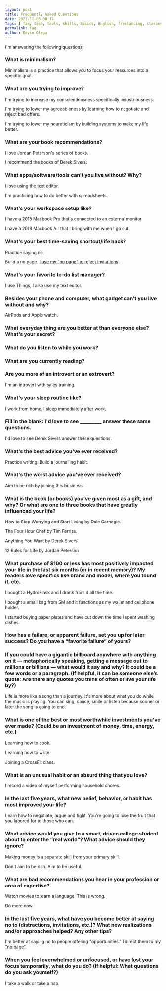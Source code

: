 ```yaml
--- 
layout: post 
title: Frequently Asked Questions
date: 2021-11-05 00:17
Tags: [ faq, tech, tools, skills, basics, English, freelancing, stories, strategies, blog ]
permalink: faq
author: Kevin Olega 
--- 
```

I'm answering the following questions:

### What is minimalism?

Minimalism is a practice that allows you to focus your resources into a specific goal.

### What are you trying to improve?

I'm trying to increase my conscientiousness specifically industriousness.

I'm trying to lower my agreeableness by learning how to negotiate and reject bad offers. 

I'm trying to lower my neuroticism by building systems to make my life better.

### What are your book recommendations?

I love Jordan Peterson's series of books.

I recommend the books of Derek Sivers.

### What apps/software/tools can't you live without? Why?

I love using the text editor. 

I'm practicing how to do better with spreadsheets.

### What's your workspace setup like?

I have a 2015 Macbook Pro that's connected to an external monitor.

I have a 2018 Macbook Air that I bring with me when I go out. 

### What's your best time-saving shortcut/life hack?

Practice saying no.

Build a no page. [I use my "no page" to reject invitations](https://olega.org/n).

### What's your favorite to-do list manager?

I use Things, I also use my text editor.

### Besides your phone and computer, what gadget can't you live without and why?

AirPods and Apple watch.

### What everyday thing are you better at than everyone else? What's your secret?

### What do you listen to while you work?

### What are you currently reading?

### Are you more of an introvert or an extrovert?

I'm an introvert with sales training.

### What's your sleep routine like?

I work from home. I sleep immediately after work.

### Fill in the blank: I'd love to see _________ answer these same questions.

I'd love to see Derek Sivers answer these questions.

### What's the best advice you've ever received?

Practice writing. Build a journalling habit.

### What's the worst advice you've ever received?

Aim to be rich by joining this business.

### What is the book (or books) you’ve given most as a gift, and why? Or what are one to three books that have greatly influenced your life?

How to Stop Worrying and Start Living by Dale Carnegie.

The Four Hour Chef by Tim Ferriss.

Anything You Want by Derek Sivers.

12 Rules for Life by Jordan Peterson

### What purchase of $100 or less has most positively impacted your life in the last six months (or in recent memory)? My readers love specifics like brand and model, where you found it, etc.

I bought a HydroFlask and I drank from it all the time.

I bought a small bag from SM and it functions as my wallet and cellphone holder.

I started buying paper plates and have cut down the time I spent washing dishes.

### How has a failure, or apparent failure, set you up for later success? Do you have a “favorite failure” of yours?

### If you could have a gigantic billboard anywhere with anything on it — metaphorically speaking, getting a message out to millions or billions — what would it say and why? It could be a few words or a paragraph. (If helpful, it can be someone else’s quote: Are there any quotes you think of often or live your life by?)

Life is more like a song than a journey. It's more about what you do while the music is playing. You can sing, dance, smile or listen because sooner or later the song is going to end.

### What is one of the best or most worthwhile investments you’ve ever made? (Could be an investment of money, time, energy, etc.)

Learning how to cook.

Learning how to write.

Joining a CrossFit class.

### What is an unusual habit or an absurd thing that you love?

I record a video of myself performing household chores.

### In the last five years, what new belief, behavior, or habit has most improved your life?

Learn how to negotiate, argue and fight. You're going to lose the fruit that you labored for to those who can.

### What advice would you give to a smart, driven college student about to enter the “real world”? What advice should they ignore?

Making money is a separate skill from your primary skill.

Don't aim to be rich. Aim to be useful.

### What are bad recommendations you hear in your profession or area of expertise?

Watch movies to learn a language. This is wrong.

Do more now.

### In the last five years, what have you become better at saying no to (distractions, invitations, etc.)? What new realizations and/or approaches helped? Any other tips?

I'm better at saying no to people offering "opportunities." I direct them to my ["no page"](https://olega.org/n).

### When you feel overwhelmed or unfocused, or have lost your focus temporarily, what do you do? (If helpful: What questions do you ask yourself?)

I take a walk or take a nap.